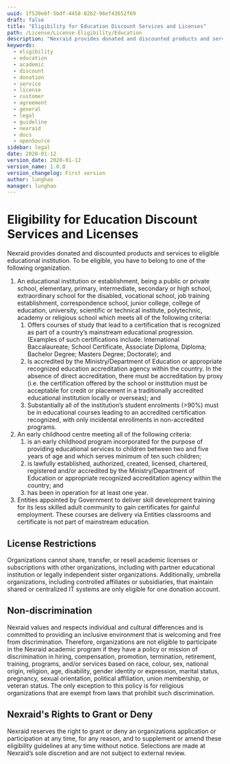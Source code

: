 ```yaml
---
uuid: 1f520e6f-5bdf-4458-82b2-96ef43652f69
draft: false
title: "Eligibility for Education Discount Services and Licenses"
path: /License/License-Eligibility/Education
description: "Nexraid provides donated and discounted products and services to eligible educational institution. To be eligible, you have to meet the requirements stated in this document."
keywords: 
  - eligibility
  - education
  - academic
  - discount
  - donation
  - service
  - license
  - customer
  - agreement
  - general
  - legal
  - guideline
  - nexraid
  - docs
  - openSource
sidebar: legal
date: 2020-01-12
version_date: 2020-01-12
version_name: 1.0.0
version_changelog: First version
author: lunghao
manager: lunghao
---
```


# Eligibility for Education Discount Services and Licenses
Nexraid provides donated and discounted products and services to eligible educational institution. To be eligible, you have to belong to one of the following organization.
1. An educational institution or establishment, being a public or private school, elementary, primary, intermediate, secondary or high school, extraordinary school for the disabled, vocational school, job training establishment, correspondence school, junior college, college of education, university, scientific or technical institute, polytechnic, academy or religious school which meets all of the following criteria:
   1. Offers courses of study that lead to a certification that is recognized as part of a country’s mainstream educational progression.  (Examples of such certifications include: International Baccalaureate; School Certificate, Associate Diploma, Diploma; Bachelor Degree; Masters Degree; Doctorate); and
   2. Is accredited by the Ministry/Department of Education or appropriate recognized education accreditation agency within the country.  In the absence of direct accreditation, there must be accreditation by proxy (i.e. the certification offered by the school or institution must be acceptable for credit or placement in a traditionally accredited educational institution locally or overseas); and
   3. Substantially all of the institution’s student enrolments (>90%) must be in educational courses leading to an accredited certification recognized, with only incidental enrollments in non-accredited programs.
2. An early childhood centre meeting all of the following criteria:
   1. is an early childhood program incorporated for the purpose of providing educational services to children between two and five years of age and which serves minimum of ten such children;
   2. is lawfully established, authorized, created, licensed, chartered, registered and/or accredited by the Ministry/Department of Education or appropriate recognized accreditation agency within the country; and
   3. has been in operation for at least one year.
3. Entities appointed by Government to deliver skill development training for its less skilled adult community to gain certificates for gainful employment. These courses are delivery via Entities classrooms and certificate is not part of mainstream education.


## License Restrictions
Organizations cannot share, transfer, or resell academic licenses or subscriptions with other organizations, including with partner educational institution or legally independent sister organizations. Additionally, umbrella organizations, including controlled affiliates or subsidiaries, that maintain shared or centralized IT systems are only eligible for one donation account.

## Non-discrimination
Nexraid values and respects individual and cultural differences and is committed to providing an inclusive environment that is welcoming and free from discrimination. Therefore, organizations are not eligible to participate in the Nexraid academic program if they have a policy or mission of discrimination in hiring, compensation, promotion, termination, retirement, training, programs, and/or services based on race, colour, sex, national origin, religion, age, disability, gender identity or expression, marital status, pregnancy, sexual orientation, political affiliation, union membership, or veteran status. The only exception to this policy is for religious organizations that are exempt from laws that prohibit such discrimination.

## Nexraid's Rights to Grant or Deny
Nexraid reserves the right to grant or deny an organizations application or participation at any time, for any reason, and to supplement or amend these eligibility guidelines at any time without notice. Selections are made at Nexraid’s sole discretion and are not subject to external review.

